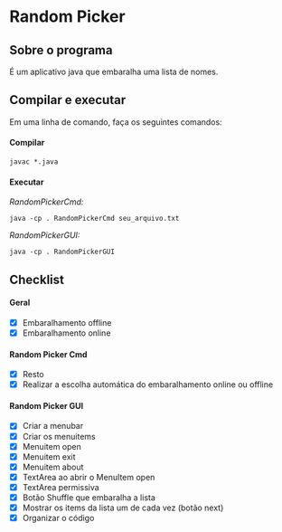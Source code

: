 # Random Picker
## Sobre o programa
É um aplicativo java que embaralha uma lista de nomes.
## Compilar e executar
Em uma linha de comando, faça os seguintes comandos:
#### Compilar
```
javac *.java
```
#### Executar
*RandomPickerCmd:*
```
java -cp . RandomPickerCmd seu_arquivo.txt
```
*RandomPickerGUI:*
```
java -cp . RandomPickerGUI
```
## Checklist
#### Geral
- [x] Embaralhamento offline
- [x] Embaralhamento online
#### Random Picker Cmd
- [x] Resto
- [x] Realizar a escolha automática do embaralhamento online ou offline
#### Random Picker GUI
- [x] Criar a menubar
- [x] Criar os menuitems
- [x] Menuitem open
- [x] Menuitem exit
- [x] Menuitem about
- [x] TextArea ao abrir o MenuItem open
- [x] TextArea permissiva
- [x] Botão Shuffle que embaralha a lista
- [x] Mostrar os items da lista um de cada vez (botão next)
- [x] Organizar o código

